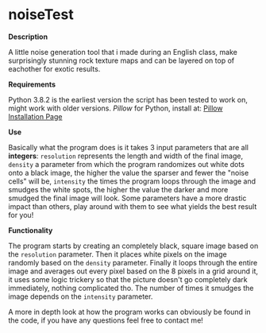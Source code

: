 # noiseTest
**Description**

A little noise generation tool that i made during an English class, make surprisingly stunning rock texture maps and can be layered on top of eachother for exotic results.

**Requirements**

Python 3.8.2 is the earliest version the script has been tested to work on, might work with older versions.
*Pillow* for Python, install at: [Pillow Installation Page](https://pillow.readthedocs.io/en/stable/installation.html "Installation Page")

**Use**

Basically what the program does is it takes 3 input parameters that are all **integers**:
`resolution` represents the length and width of the final image,
`density` a parameter from which the program randomizes out white dots onto a black image, the higher the value the sparser and fewer the "noise cells" will be,
`intensity` the times the program loops through the image and smudges the white spots, the higher the value the darker and more smudged the final image will look.
Some parameters have a more drastic impact than others, play around with them to see what yields the best result for you!

**Functionality**

The program starts by creating an completely black, square image based on the `resolution` parameter. 
Then it places white pixels on the image randomly based on the `density` parameter. 
Finally it loops through the entire image and averages out every pixel based on the 8 pixels in a grid around it, it uses some logic trickery so that the picture doesn't go completely dark immediately, nothing complicated tho. The number of times it smudges the image depends on the `intensity` parameter.

A more in depth look at how the program works can obviously be found in the code, if you have any questions feel free to contact me!
